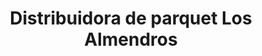 ---
title: "Distribuidora de parquet Los Almendros"
url: /loja-ecuador/distribuidora-de-parquet-los-almendros/
shop: Möbel
---